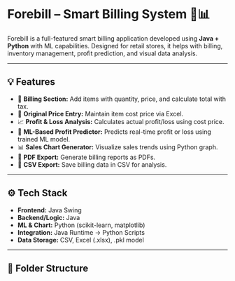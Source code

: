 # Forebill – Smart Billing System 💸📊

Forebill is a full-featured smart billing application developed using **Java + Python** with ML capabilities. Designed for retail stores, it helps with billing, inventory management, profit prediction, and visual data analysis.

---

## 💡 Features

- 🧾 **Billing Section:** Add items with quantity, price, and calculate total with tax.
- 📘 **Original Price Entry:** Maintain item cost price via Excel.
- 📈 **Profit & Loss Analysis:** Calculates actual profit/loss using cost price.
- 🤖 **ML-Based Profit Predictor:** Predicts real-time profit or loss using trained ML model.
- 📊 **Sales Chart Generator:** Visualize sales trends using Python graph.
- 📄 **PDF Export:** Generate billing reports as PDFs.
- 📁 **CSV Export:** Save billing data in CSV for analysis.

---

## ⚙️ Tech Stack

- **Frontend:** Java Swing
- **Backend/Logic:** Java
- **ML & Chart:** Python (scikit-learn, matplotlib)
- **Integration:** Java Runtime → Python Scripts
- **Data Storage:** CSV, Excel (.xlsx), .pkl model

---

## 📂 Folder Structure

